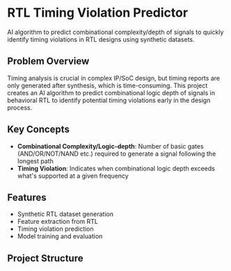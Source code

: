 # RTL Timing Violation Predictor

AI algorithm to predict combinational complexity/depth of signals to quickly identify timing violations in RTL designs using synthetic datasets.

## Problem Overview

Timing analysis is crucial in complex IP/SoC design, but timing reports are only generated after synthesis, which is time-consuming. This project creates an AI algorithm to predict combinational logic depth of signals in behavioral RTL to identify potential timing violations early in the design process.

## Key Concepts

- **Combinational Complexity/Logic-depth**: Number of basic gates (AND/OR/NOT/NAND etc.) required to generate a signal following the longest path
- **Timing Violation**: Indicates when combinational logic depth exceeds what's supported at a given frequency

## Features

- Synthetic RTL dataset generation
- Feature extraction from RTL
- Timing violation prediction
- Model training and evaluation

## Project Structure